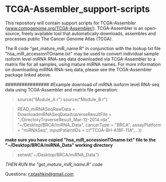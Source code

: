 # TCGA-Assembler_support-scripts
This repository will contain support scripts for TCGA-Assembler (www.compgenome.org/TCGA-Assembler/). TCGA-Assembler is an open-source, freely available tool that automatically downloads, assembles and processes public The Cancer Genome Atlas (TCGA).

The R code "get_mature_miR_name.R" in conjunction with the lookup txt file "hsa_miR_accessionTOname.txt" may be used to convert individual sample isoform level miRNA  RNA-seq data downloaded via TCGA-Assembler to a matrix file for all samples, using mature miRNA names. For more information on downloading miRNA RNA-seq data, please see the TCGA-Assembler package linked above.

################
#Example download of miRNA isoform level RNA-seq data using TCGA-Assembler and matrix file generation:

>source("Module_A.r")
>source("Module_B.r")

>READ_miRNASeqRawData = DownloadmiRNASeqData(traverseResultFile = "./DirectoryTraverseResult_Mar-12-2014.rda", "~/Desktop/BRCA/miRNA_Data", cancerType = "BRCA", assayPlatform = "miRNASeq",
inputPatientIDs = c("TCGA-BH-A18F-11A",...))

**make sure you have copied "hsa_miR_accessionTOname.txt" file to the "~/Desktop/BRCA/miRNA_Data" working directory**

>setwd("~/Desktop/BRCA/miRNA_Data")

*THEN RUN the "get_mature_miR_name.R" code*

Questions: r.ptashkin@gmail.com

